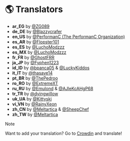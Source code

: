 # 🌎 Translators
- **ar_EG** by [@ZG089](https://github.com/ZG089)
- **de_DE** by [@Blazzycrafer](https://github.com/Blazzycrafter)
- **en_US** by [@PerformanC (The PerformanC Organization)](https://github.com/PerformanC)
- **es_AR** by [@Flopster101](https://github.com/Flopster101)
- **es_ES** by [@LuchoModzzz](https://github.com/Lxchoooo)
- **es_MX** by [@LuchoModzzz](https://github.com/Lxchoooo)
- **fr_FR** by [@GhostFRR](https://github.com/GhostFRR)
- **ja_JP** by [@Fyphen1223](https://github.com/Fyphen1223)
- **id_ID** by [@bpanca05](https://github.com/bpanca05) & [@LuckyKiddos](https://github.com/GuitarHeroStyles)
- **it_IT** by [@thasave14](https://github.com/thasave14)
- **pt_BR** by [@ThePedroo](https://github.com/ThePedroo)
- **ro_RO** by [@ExtremeXT](https://github.com/ExtremeXT)
- **ru_RU** by [@Emulond](https://github.com/Emulond) & [@AJleKcAHgP68](https://github.com/AJleKcAHgP68)
- **tr_TR** by [@dyingwillow](https://github.com/dyingwillow)
- **uk_UA** by [@Kittyskj](https://github.com/Kittyskj)
- **vi_VN** by [@RainyXeon](https://github.com/RainyXeon)
- **zh_CN** by [@Meltartica](https://github.com/Meltartica) & [@SheepChef](https://github.com/SheepChef)
- **zh_TW** by [@Meltartica](https://github.com/Meltartica)

> [!NOTE]
> Want to add your translation? Go to [Crowdin](https://crowdin.com/project/rezygisk) and translate!

